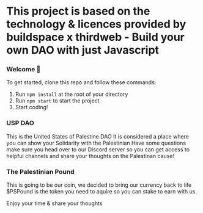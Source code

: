 # This project is based on the technology & licences provided by buildspace x thirdweb - Build your own DAO with just Javascript

### **Welcome 👋**
To get started, clone this repo and follow these commands:

1. Run `npm install` at the root of your directory
2. Run `npm start` to start the project
3. Start coding!

### **USP DAO**
This is the United States of Palestine DAO
It is considered a place where you can show your Solidarity with the Palestinian 
Have some questions make sure you head over to our Discord server so you can get access to helpful channels and share your thoughts on the Palestinan cause!

### **The Palestinian Pound**
This is going to be our coin, we decided to bring our currency back to life
$PSPound is the token you need to aquire so you can stake to earn with us.

Enjoy your time & share your thoughts